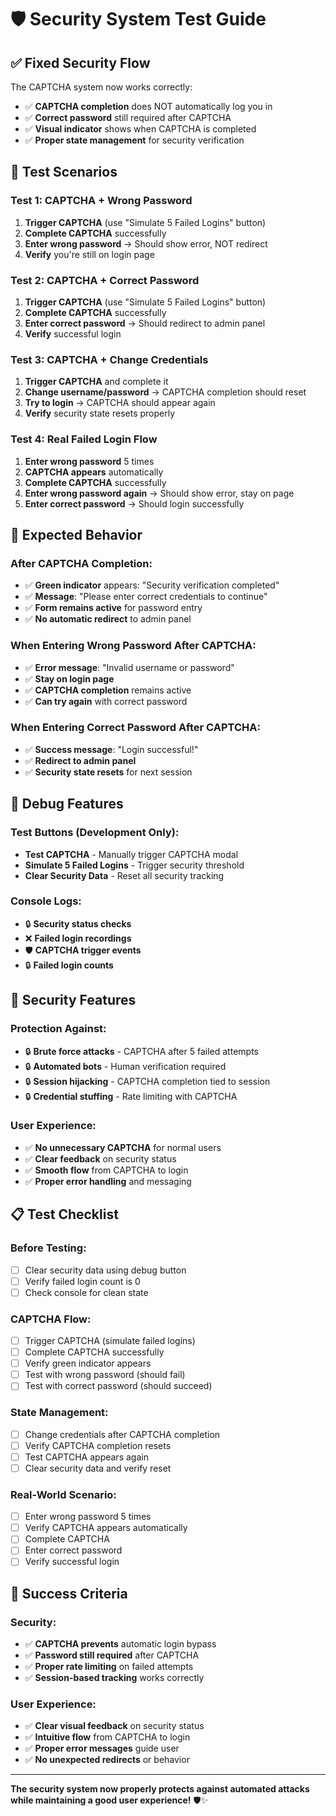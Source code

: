 # 🛡️ Security System Test Guide

## ✅ **Fixed Security Flow**

The CAPTCHA system now works correctly:
- ✅ **CAPTCHA completion** does NOT automatically log you in
- ✅ **Correct password** still required after CAPTCHA
- ✅ **Visual indicator** shows when CAPTCHA is completed
- ✅ **Proper state management** for security verification

## 🧪 **Test Scenarios**

### **Test 1: CAPTCHA + Wrong Password**
1. **Trigger CAPTCHA** (use "Simulate 5 Failed Logins" button)
2. **Complete CAPTCHA** successfully
3. **Enter wrong password** → Should show error, NOT redirect
4. **Verify** you're still on login page

### **Test 2: CAPTCHA + Correct Password**
1. **Trigger CAPTCHA** (use "Simulate 5 Failed Logins" button)
2. **Complete CAPTCHA** successfully
3. **Enter correct password** → Should redirect to admin panel
4. **Verify** successful login

### **Test 3: CAPTCHA + Change Credentials**
1. **Trigger CAPTCHA** and complete it
2. **Change username/password** → CAPTCHA completion should reset
3. **Try to login** → CAPTCHA should appear again
4. **Verify** security state resets properly

### **Test 4: Real Failed Login Flow**
1. **Enter wrong password** 5 times
2. **CAPTCHA appears** automatically
3. **Complete CAPTCHA** successfully
4. **Enter wrong password again** → Should show error, stay on page
5. **Enter correct password** → Should login successfully

## 🎯 **Expected Behavior**

### **After CAPTCHA Completion:**
- ✅ **Green indicator** appears: "Security verification completed"
- ✅ **Message**: "Please enter correct credentials to continue"
- ✅ **Form remains active** for password entry
- ✅ **No automatic redirect** to admin panel

### **When Entering Wrong Password After CAPTCHA:**
- ✅ **Error message**: "Invalid username or password"
- ✅ **Stay on login page**
- ✅ **CAPTCHA completion** remains active
- ✅ **Can try again** with correct password

### **When Entering Correct Password After CAPTCHA:**
- ✅ **Success message**: "Login successful!"
- ✅ **Redirect to admin panel**
- ✅ **Security state resets** for next session

## 🔧 **Debug Features**

### **Test Buttons (Development Only):**
- **Test CAPTCHA** - Manually trigger CAPTCHA modal
- **Simulate 5 Failed Logins** - Trigger security threshold
- **Clear Security Data** - Reset all security tracking

### **Console Logs:**
- 🔒 **Security status checks**
- ❌ **Failed login recordings**
- 🛡️ **CAPTCHA trigger events**
- 🔒 **Failed login counts**

## 🚨 **Security Features**

### **Protection Against:**
- 🔒 **Brute force attacks** - CAPTCHA after 5 failed attempts
- 🔒 **Automated bots** - Human verification required
- 🔒 **Session hijacking** - CAPTCHA completion tied to session
- 🔒 **Credential stuffing** - Rate limiting with CAPTCHA

### **User Experience:**
- ✅ **No unnecessary CAPTCHA** for normal users
- ✅ **Clear feedback** on security status
- ✅ **Smooth flow** from CAPTCHA to login
- ✅ **Proper error handling** and messaging

## 📋 **Test Checklist**

### **Before Testing:**
- [ ] Clear security data using debug button
- [ ] Verify failed login count is 0
- [ ] Check console for clean state

### **CAPTCHA Flow:**
- [ ] Trigger CAPTCHA (simulate failed logins)
- [ ] Complete CAPTCHA successfully
- [ ] Verify green indicator appears
- [ ] Test with wrong password (should fail)
- [ ] Test with correct password (should succeed)

### **State Management:**
- [ ] Change credentials after CAPTCHA completion
- [ ] Verify CAPTCHA completion resets
- [ ] Test CAPTCHA appears again
- [ ] Clear security data and verify reset

### **Real-World Scenario:**
- [ ] Enter wrong password 5 times
- [ ] Verify CAPTCHA appears automatically
- [ ] Complete CAPTCHA
- [ ] Enter correct password
- [ ] Verify successful login

## 🎉 **Success Criteria**

### **Security:**
- ✅ **CAPTCHA prevents** automatic login bypass
- ✅ **Password still required** after CAPTCHA
- ✅ **Proper rate limiting** on failed attempts
- ✅ **Session-based tracking** works correctly

### **User Experience:**
- ✅ **Clear visual feedback** on security status
- ✅ **Intuitive flow** from CAPTCHA to login
- ✅ **Proper error messages** guide user
- ✅ **No unexpected redirects** or behavior

---

**The security system now properly protects against automated attacks while maintaining a good user experience!** 🛡️✨
